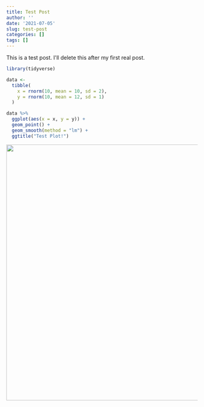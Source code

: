 ```yaml
---
title: Test Post
author: ''
date: '2021-07-05'
slug: test-post
categories: []
tags: []
---
```


This is a test post. I'll delete this after my first real post.


```r
library(tidyverse)

data <-
  tibble(
    x = rnorm(10, mean = 10, sd = 2),
    y = rnorm(10, mean = 12, sd = 1)
  )

data %>% 
  ggplot(aes(x = x, y = y)) +
  geom_point() +
  geom_smooth(method = "lm") +
  ggtitle("Test Plot!")
```

<img src="{{< blogdown/postref >}}index_files/figure-html/unnamed-chunk-1-1.png" width="672" />

